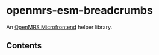 # openmrs-esm-breadcrumbs

An [OpenMRS Microfrontend](https://wiki.openmrs.org/display/projects/Frontend+-+SPA+and+Microfrontends) helper library.

## Contents

<!-- toc -->



<!-- tocstop -->








